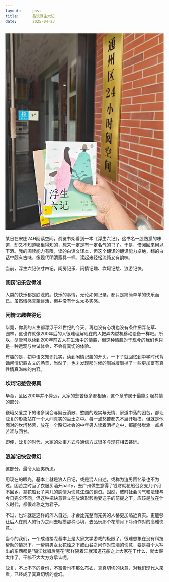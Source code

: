```yaml
---
layout:     post
title:      品玩浮生六记
date:       2025-04-23
---
```

![浮生六记](/images/202504/fusheng.jpg)


某日在宋庄24H阅读空间，浏览书架看到一本《浮生六记》，这书名一股熟悉的味道，却又不知道哪里得知的，想来一定是有一定名气的书了。于是，借阅回来用以下酒。我的阅读能力有限，读的白话文译本，但这个翻译的翻译能力卓绝，翻的白话中颇有古味，像现代明清家具一样。读起来轻松流畅又有韵味。

当前，浮生六记仅寸四记，闺房记乐、闲情记趣、坎坷记愁、浪游记快。

### 闺房记乐尝得浅

人类的快乐都是肤浅的。快乐的事情，无论如何记录，都只是简简单单的快乐而已。虽然情感真挚鲜活，但并没有什么太多实感。

### 闲情记趣尝得远

毕竟，你我的人生都漂浮于21世纪的今天，再也没有心境也没有条件把弄花草、园林，这也许就像200年后的人很难理解现在的人把弄内燃机移动设备一样吧。所以，尽管可以读到200年前古人在生活中的情趣，但这种情趣对于现今的我们也只是一种远观与尝试体会，不会有真切的体验。

有趣的是，初中语文知识扎实，读到闲情记趣的开头，一下子就回忆到中学时代背诵闲情记趣古文的场景，当然了，也才发现那时候的删减版删掉了一些更加富有真性情真滋味的内容。

### 坎坷记愁尝得真

毕竟，区区200年并不算远，大家的愁苦很多都相通，这个章节属于最能引起共情的部分。

巍峨父爱之下的诸多误会与疑云消散、憨圆的现实与无情、家道中落的困苦，都让沈复的形象站在一个人间真实的尘土之中。每一点愁苦都先不展开咂摸，但就是他面对的坎坷愁苦，放在一个略知社会的中年男人读着酒杯之中，都能够增添一点点苦涩与回甘。

即便，沈复的时代，大家的处事方式与通信方式很多与现在相去甚远。

### 浪游记快尝得幻

这部分，最令人匪夷所思。

用现在的眼光，基本上就是浪人日记，或是混人自述，或称为渣男回忆录也不为过。困苦之时当了衣服买酒开party，去广州做生意得了钱财就花船召女支几个月不回乡，拿花船女子喜儿的感情为快意江湖的谈资。固然，彼时社会习气和法律与今日完全不同，但这种把快意建立在放浪形骸抛妻送子的前提之下，应该是放在什么时代，都很难称之为君子。

不过，也许就是这样的浑人自述，才会比完整而完美的人格更加贴近真实。更能够让后人在前人的行为之间去咂摸那种心境，去品玩那个花前月下吟诗作对的高雅快意。

当今的我们，一个成语接龙基本上是大家文学游戏的极限了，很难想象在没有科技帮助的情况下，一帮男男女女花烛之下或山谷之间作对饮酒的快意，要是每个人写出的东西都是“隔江犹唱后庭花”那样隔着江就知道花船之上大家在干什么，就太假太作了。干嘛不大大方方承认呢。

沈复，不上不下的身份，不富贵也不那么布衣，真真切切的快意，对我们现代人来看，已经成了真真切切的虚幻。
